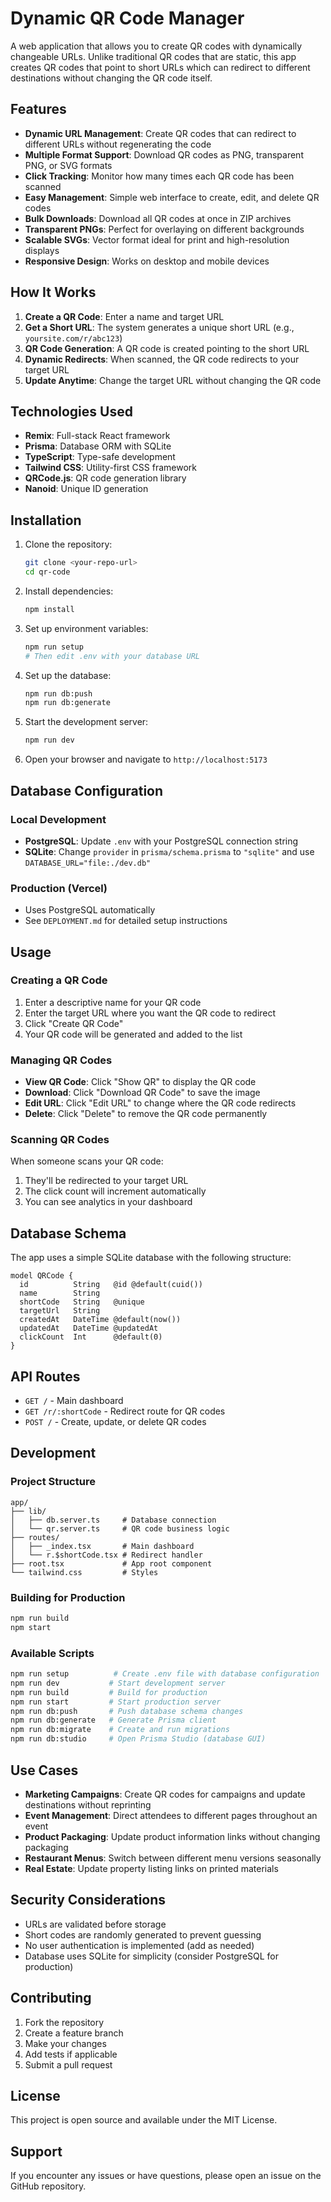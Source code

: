 # Dynamic QR Code Manager

A web application that allows you to create QR codes with dynamically changeable URLs. Unlike traditional QR codes that are static, this app creates QR codes that point to short URLs which can redirect to different destinations without changing the QR code itself.

## Features

- **Dynamic URL Management**: Create QR codes that can redirect to different URLs without regenerating the code
- **Multiple Format Support**: Download QR codes as PNG, transparent PNG, or SVG formats
- **Click Tracking**: Monitor how many times each QR code has been scanned
- **Easy Management**: Simple web interface to create, edit, and delete QR codes
- **Bulk Downloads**: Download all QR codes at once in ZIP archives
- **Transparent PNGs**: Perfect for overlaying on different backgrounds
- **Scalable SVGs**: Vector format ideal for print and high-resolution displays
- **Responsive Design**: Works on desktop and mobile devices

## How It Works

1. **Create a QR Code**: Enter a name and target URL
2. **Get a Short URL**: The system generates a unique short URL (e.g., `yoursite.com/r/abc123`)
3. **QR Code Generation**: A QR code is created pointing to the short URL
4. **Dynamic Redirects**: When scanned, the QR code redirects to your target URL
5. **Update Anytime**: Change the target URL without changing the QR code

## Technologies Used

- **Remix**: Full-stack React framework
- **Prisma**: Database ORM with SQLite
- **TypeScript**: Type-safe development
- **Tailwind CSS**: Utility-first CSS framework
- **QRCode.js**: QR code generation library
- **Nanoid**: Unique ID generation

## Installation

1. Clone the repository:
   ```bash
   git clone <your-repo-url>
   cd qr-code
   ```

2. Install dependencies:
   ```bash
   npm install
   ```

3. Set up environment variables:
   ```bash
   npm run setup
   # Then edit .env with your database URL
   ```

4. Set up the database:
   ```bash
   npm run db:push
   npm run db:generate
   ```

5. Start the development server:
   ```bash
   npm run dev
   ```

6. Open your browser and navigate to `http://localhost:5173`

## Database Configuration

### Local Development
- **PostgreSQL**: Update `.env` with your PostgreSQL connection string
- **SQLite**: Change `provider` in `prisma/schema.prisma` to `"sqlite"` and use `DATABASE_URL="file:./dev.db"`

### Production (Vercel)
- Uses PostgreSQL automatically
- See `DEPLOYMENT.md` for detailed setup instructions

## Usage

### Creating a QR Code

1. Enter a descriptive name for your QR code
2. Enter the target URL where you want the QR code to redirect
3. Click "Create QR Code"
4. Your QR code will be generated and added to the list

### Managing QR Codes

- **View QR Code**: Click "Show QR" to display the QR code
- **Download**: Click "Download QR Code" to save the image
- **Edit URL**: Click "Edit URL" to change where the QR code redirects
- **Delete**: Click "Delete" to remove the QR code permanently

### Scanning QR Codes

When someone scans your QR code:
1. They'll be redirected to your target URL
2. The click count will increment automatically
3. You can see analytics in your dashboard

## Database Schema

The app uses a simple SQLite database with the following structure:

```prisma
model QRCode {
  id          String   @id @default(cuid())
  name        String
  shortCode   String   @unique
  targetUrl   String
  createdAt   DateTime @default(now())
  updatedAt   DateTime @updatedAt
  clickCount  Int      @default(0)
}
```

## API Routes

- `GET /` - Main dashboard
- `GET /r/:shortCode` - Redirect route for QR codes
- `POST /` - Create, update, or delete QR codes

## Development

### Project Structure

```
app/
├── lib/
│   ├── db.server.ts     # Database connection
│   └── qr.server.ts     # QR code business logic
├── routes/
│   ├── _index.tsx       # Main dashboard
│   └── r.$shortCode.tsx # Redirect handler
├── root.tsx             # App root component
└── tailwind.css         # Styles
```

### Building for Production

```bash
npm run build
npm start
```

### Available Scripts

```bash
npm run setup          # Create .env file with database configuration
npm run dev           # Start development server
npm run build         # Build for production
npm run start         # Start production server
npm run db:push       # Push database schema changes
npm run db:generate   # Generate Prisma client
npm run db:migrate    # Create and run migrations
npm run db:studio     # Open Prisma Studio (database GUI)
```

## Use Cases

- **Marketing Campaigns**: Create QR codes for campaigns and update destinations without reprinting
- **Event Management**: Direct attendees to different pages throughout an event
- **Product Packaging**: Update product information links without changing packaging
- **Restaurant Menus**: Switch between different menu versions seasonally
- **Real Estate**: Update property listing links on printed materials

## Security Considerations

- URLs are validated before storage
- Short codes are randomly generated to prevent guessing
- No user authentication is implemented (add as needed)
- Database uses SQLite for simplicity (consider PostgreSQL for production)

## Contributing

1. Fork the repository
2. Create a feature branch
3. Make your changes
4. Add tests if applicable
5. Submit a pull request

## License

This project is open source and available under the MIT License.

## Support

If you encounter any issues or have questions, please open an issue on the GitHub repository.
